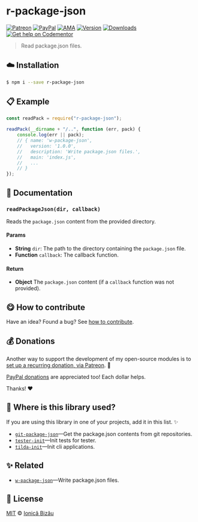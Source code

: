 
# r-package-json

 [![Patreon](https://img.shields.io/badge/Support%20me%20on-Patreon-%23e6461a.svg)][patreon] [![PayPal](https://img.shields.io/badge/%24-paypal-f39c12.svg)][paypal-donations] [![AMA](https://img.shields.io/badge/ask%20me-anything-1abc9c.svg)](https://github.com/IonicaBizau/ama) [![Version](https://img.shields.io/npm/v/r-package-json.svg)](https://www.npmjs.com/package/r-package-json) [![Downloads](https://img.shields.io/npm/dt/r-package-json.svg)](https://www.npmjs.com/package/r-package-json) [![Get help on Codementor](https://cdn.codementor.io/badges/get_help_github.svg)](https://www.codementor.io/johnnyb?utm_source=github&utm_medium=button&utm_term=johnnyb&utm_campaign=github)

> Read package.json files.

## :cloud: Installation

```sh
$ npm i --save r-package-json
```


## :clipboard: Example



```js
const readPack = require("r-package-json");

readPack(__dirname + "/..", function (err, pack) {
    console.log(err || pack);
    // { name: 'w-package-json',
    //   version: '1.0.0',
    //   description: 'Write package.json files.',
    //   main: 'index.js',
    //   ...
    // }
});
```

## :memo: Documentation


### `readPackageJson(dir, callback)`
Reads the `package.json` content from the provided directory.

#### Params
- **String** `dir`: The path to the directory containing the `package.json` file.
- **Function** `callback`: The callback function.

#### Return
- **Object** The `package.json` content (if a `callback` function was not provided).



## :yum: How to contribute
Have an idea? Found a bug? See [how to contribute][contributing].


## :moneybag: Donations

Another way to support the development of my open-source modules is
to [set up a recurring donation, via Patreon][patreon]. :rocket:

[PayPal donations][paypal-donations] are appreciated too! Each dollar helps.

Thanks! :heart:

## :dizzy: Where is this library used?
If you are using this library in one of your projects, add it in this list. :sparkles:


 - [`git-package-json`](https://github.com/IonicaBizau/git-package-json#readme)—Get the package.json contents from git repositories.
 - [`tester-init`](https://github.com/IonicaBizau/tester-init#readme)—Init tests for tester.
 - [`tilda-init`](https://github.com/IonicaBizau/tilda-init#readme)—Init cli applications.

## :sparkles: Related

 - [`w-package-json`](https://github.com/IonicaBizau/w-package-json#readme)—Write package.json files.



## :scroll: License

[MIT][license] © [Ionică Bizău][website]

[patreon]: https://www.patreon.com/ionicabizau
[paypal-donations]: https://www.paypal.com/cgi-bin/webscr?cmd=_s-xclick&hosted_button_id=RVXDDLKKLQRJW
[donate-now]: http://i.imgur.com/6cMbHOC.png

[license]: http://showalicense.com/?fullname=Ionic%C4%83%20Biz%C4%83u%20%3Cbizauionica%40gmail.com%3E%20(http%3A%2F%2Fionicabizau.net)&year=2016#license-mit
[website]: http://ionicabizau.net
[contributing]: /CONTRIBUTING.md
[docs]: /DOCUMENTATION.md
